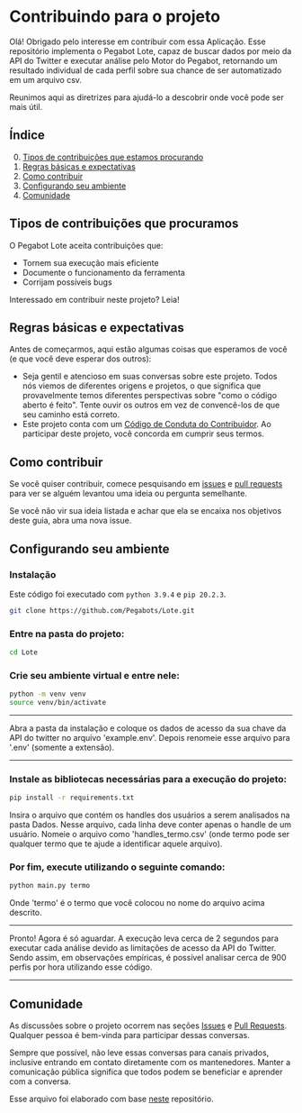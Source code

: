 
# Contribuindo para o projeto

Olá! Obrigado pelo interesse em contribuir com essa Aplicação. Esse repositório implementa o Pegabot Lote, capaz de buscar dados por meio da API do Twitter e executar análise pelo Motor do Pegabot, retornando um resultado individual de cada perfil sobre sua chance de ser automatizado em um arquivo csv.

Reunimos aqui as diretrizes para ajudá-lo a descobrir onde você pode ser mais útil.

## Índice

0. [Tipos de contribuições que estamos procurando](#tipos-de-contribuições-que-procuramos)
0. [Regras básicas e expectativas](#regras-básicas-e-expectativas)
0. [Como contribuir](#como-contribuir)
0. [Configurando seu ambiente](#configurando-seu-ambiente)
0. [Comunidade](#comunidade)

## Tipos de contribuições que procuramos

O Pegabot Lote aceita contribuições que:
* Tornem sua execução mais eficiente
* Documente o funcionamento da ferramenta
* Corrijam possíveis bugs

Interessado em contribuir neste projeto? Leia!

## Regras básicas e expectativas

Antes de começarmos, aqui estão algumas coisas que esperamos de você (e que você deve esperar dos outros):

* Seja gentil e atencioso em suas conversas sobre este projeto. Todos nós viemos de diferentes origens e projetos, o que significa que provavelmente temos diferentes perspectivas sobre "como o código aberto é feito". Tente ouvir os outros em vez de convencê-los de que seu caminho está correto.
* Este projeto conta com um [Código de Conduta do Contribuidor](./CODE_OF_CONDUCT.md). Ao participar deste projeto, você concorda em cumprir seus termos.

## Como contribuir

Se você quiser contribuir, comece pesquisando em [issues](https://github.com/caminhodoprojeto/issues) e [pull requests](https://github.com/caminhodoprojeto/pulls) para ver se alguém levantou uma ideia ou pergunta semelhante.

Se você não vir sua ideia listada e achar que ela se encaixa nos objetivos deste guia, abra uma nova issue.

## Configurando seu ambiente

### Instalação
  
Este código foi executado com `python 3.9.4` e `pip 20.2.3`.

```sh
git clone https://github.com/Pegabots/Lote.git
```
  
### Entre na pasta do projeto:

```sh
cd Lote
```

### Crie seu ambiente virtual e entre nele:

```sh
python -m venv venv
source venv/bin/activate
```
***

Abra a pasta da instalação e coloque os dados de acesso da sua chave da API do twitter no arquivo 'example.env'. Depois renomeie esse arquivo para '.env' (somente a extensão).

***

### Instale as bibliotecas necessárias para a execução do projeto:

```sh
pip install -r requirements.txt
```

Insira o arquivo que contém os handles dos usuários a serem analisados na pasta Dados. Nesse arquivo, cada linha deve conter apenas o handle de um usuário. Nomeie o arquivo como 'handles_termo.csv' (onde termo pode ser qualquer termo que te ajude a identificar aquele arquivo).

### Por fim, execute utilizando o seguinte comando:

```sh
python main.py termo
```

Onde 'termo' é o termo que você colocou no nome do arquivo acima descrito.

***

Pronto! Agora é só aguardar. A execução leva cerca de 2 segundos para executar cada análise devido as limitações de acesso da API do Twitter. Sendo assim, em observações empíricas, é possível analisar cerca de 900 perfis por hora utilizando esse código.

***

## Comunidade

As discussões sobre o projeto ocorrem nas seções [Issues](https://github.com/caminhodoprojeto/issues) e [Pull Requests](https://github.com/caminhodoprojeto/pulls). Qualquer pessoa é bem-vinda para participar dessas conversas.

Sempre que possível, não leve essas conversas para canais privados, inclusive entrando em contato diretamente com os mantenedores. Manter a comunicação pública significa que todos podem se beneficiar e aprender com a conversa.

Esse arquivo foi elaborado com base [neste](https://github.com/github/opensource.guide/blob/main/CONTRIBUTING.md) repositório.
